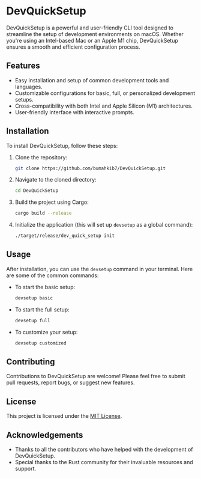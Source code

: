 # DevQuickSetup

DevQuickSetup is a powerful and user-friendly CLI tool designed to streamline the setup of development environments on macOS. Whether you're using an Intel-based Mac or an Apple M1 chip, DevQuickSetup ensures a smooth and efficient configuration process.

## Features

- Easy installation and setup of common development tools and languages.
- Customizable configurations for basic, full, or personalized development setups.
- Cross-compatibility with both Intel and Apple Silicon (M1) architectures.
- User-friendly interface with interactive prompts.

## Installation

To install DevQuickSetup, follow these steps:

1. Clone the repository:

    ```bash
    git clone https://github.com/bumahkib7/DevQuickSetup.git
    ```

2. Navigate to the cloned directory:

    ```bash
    cd DevQuickSetup
    ```

3. Build the project using Cargo:

    ```bash
    cargo build --release
    ```

4. Initialize the application (this will set up `devsetup` as a global command):

    ```bash
    ./target/release/dev_quick_setup init
    ```

## Usage

After installation, you can use the `devsetup` command in your terminal. Here are some of the common commands:

- To start the basic setup:

    ```bash
    devsetup basic
    ```

- To start the full setup:

    ```bash
    devsetup full
    ```

- To customize your setup:

    ```bash
    devsetup customized
    ```

## Contributing

Contributions to DevQuickSetup are welcome! Please feel free to submit pull requests, report bugs, or suggest new features.

## License

This project is licensed under the [MIT License](LICENSE).

## Acknowledgements

- Thanks to all the contributors who have helped with the development of DevQuickSetup.
- Special thanks to the Rust community for their invaluable resources and support.
